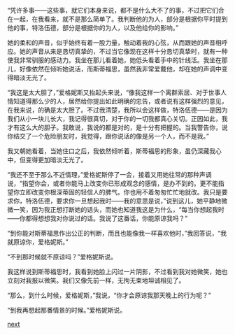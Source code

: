 
“凭许多事——这些事，就它们本身来说，都不是什么大不了的事，不过把它们合在一起，在我看来，就不是那么简单了。我判断他的为人，部分是根据你平时提到他的事，特洛伍德，部分是根据你的为人，以及他给你的影响。”

她的柔和的声音，似乎始终有着一股力量，触动着我的心弦，从而跟她的声音相呼应。她的声音从来是恳切真挚的，不过当它像现在这样十分恳切真挚时，就有一种使我非常驯服的感动力。我坐在那儿看着她，她低头看着手中的针线活。我坐在那儿，好像依然在倾听她说话，而斯蒂福思，虽然我非常爱戴他，却在她的声调中变得暗淡无光了。

“我这是太大胆了，”爱格妮斯又抬起头来说，“像我这样一个离群索居、对于世事人情知道得那么少的人，居然给你提出如此明确的忠告，或者说有这样强烈的意见，在我来说，的确是太大胆了。不过我清楚，我所以会这样做，特洛伍德——是因为我们从小一块儿长大，我记得很真切，对于你的一切我都真心关切。正因如此，我才有这么大的胆子。我敢说，我说的都是对的，是十分有把握的。当我警告你，说你结交了一个危险朋友时，我觉得，跟你说话的像是另一个人，而不是我。”

我又朝她看着，当她住口之后，我依然倾听着，斯蒂福思的形象，虽仍深藏我心中，但变得更加暗淡无光了。

“我还不至于那么不近情理，”爱格妮斯停了一会，接着又用她往常的那种声调说，“指望你会，或者你能马上改变你已形成观念的感情，是办不到的。更不能指望你立即改变你根深蒂固的轻信人的脾气。你也用不着匆匆忙忙地就改。我只是要求你，特洛伍德，要求你一旦想起我时——我的意思是说，”说到这儿，她平静地微微一笑，因为我正想打断她的话头，而她也知道我这是为什么，“每当你想起我时——你都得想想我对你说过的话。我说了这番话，你能原谅我吗？”

“到你能对斯蒂福思作出公正的判断，而且也能像我一样喜欢他时，”我回答说，“我就原谅你，爱格妮斯。”

“不到那时候就不原谅吗？”爱格妮斯说。

我这样说到斯蒂福思时，我看到她脸上闪过一片阴影，不过看到我对她微笑，她也立刻对我报以微笑。我们又像先前一样，无拘无束地坦诚相见了。

“那么，到什么时候，爱格妮斯，”我说，“你才会原谅我那天晚上的行为呢？”

“到我再想起那番情景的时候。”爱格妮斯说。

[next](page331.md)